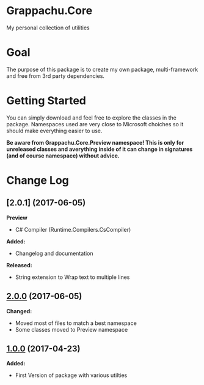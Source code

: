 # Grappachu.Core
My personal collection of utilities

# Goal
The purpose of this package is to create my own package, multi-framework and free from 3rd party dependencies. 

# Getting Started
You can simply download and feel free to explore the classes in the package. Namespaces used are very close to Microsoft choiches so it should make everything easier to use.

**Be aware from Grappachu.Core.Preview namespace! This is only for unreleased classes and averything inside of it can change in signatures (and of course namespace) without advice.**

# Change Log

## [2.0.1] (2017-06-05)

**Preview**
- C# Compiler (Runtime.Compilers.CsCompiler)

**Added:**
- Changelog and documentation

**Released:**
- String extension to Wrap text to multiple lines


## [2.0.0](https://github.com/grappachu/core/commit/3e12b2f84cbb714d6eff93be4684b2fe93929d8a) (2017-06-05)

**Changed:**
- Moved most of files to match a best namespace
- Some classes moved to Preview namespace

## [1.0.0](https://github.com/grappachu/core/commit/cec2b0d5dbbd5e8703487045f751f28294b4dbf3) (2017-04-23)

**Added:**
- First Version of package with various utilties